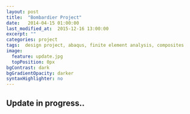 ```yaml
---
layout: post
title:  "Bombardier Project"
date:   2014-04-15 01:00:00
last_modified_at:  2015-12-16 13:00:00
excerpt: ""
categories: project
tags:  design project, abaqus, finite element analysis, composites
image:
  feature: update.jpg
  topPosition: 0px
bgContrast: dark
bgGradientOpacity: darker
syntaxHighlighter: no
---
```

## Update in progress.. ##


